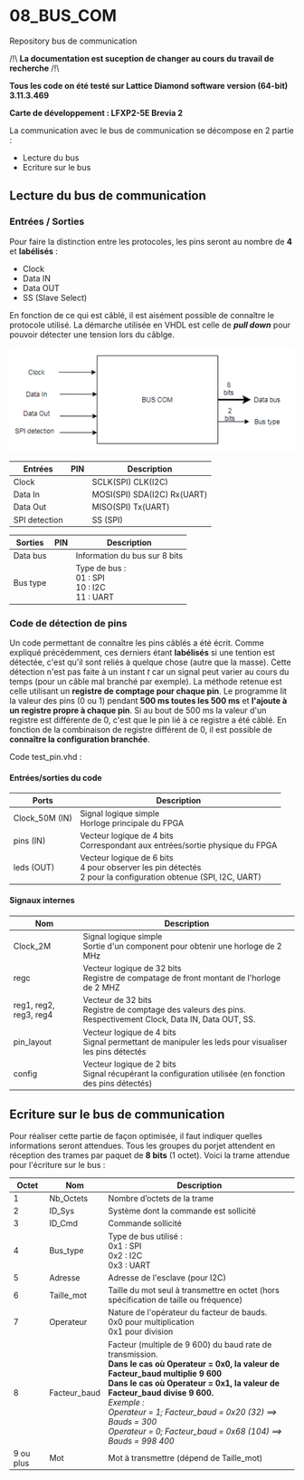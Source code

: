 # 08_BUS_COM
Repository bus de communication

/!\ __La documentation est suception de changer au cours du travail de recherche__ /!\

**Tous les code on été testé sur Lattice Diamond software version (64-bit) 3.11.3.469**

**Carte de développement : LFXP2-5E Brevia 2**

La communication avec le bus de communication se décompose en 2 partie :
- Lecture du bus
- Ecriture sur le bus

## Lecture du bus de communication
### Entrées / Sorties
Pour faire la distinction entre les protocoles, les pins seront au nombre de **4** et **labélisés** :
- Clock
- Data IN
- Data OUT
- SS (Slave Select)

En fonction de ce qui est câblé, il est aisément possible de connaître le protocole utilisé. La démarche utilisée en VHDL est celle de ***pull down*** pour pouvoir détecter une tension lors du câblge.

![Schema Entrées/Sorties](Images/Schema_IO.PNG)

Entrées | PIN  | Description
--------|------|-------------
Clock   |      | SCLK(SPI) CLK(I2C)
Data In |      | MOSI(SPI) SDA(I2C) Rx(UART)
Data Out|      |MISO(SPI) Tx(UART)
SPI detection | | SS (SPI)

Sorties|PIN|Description
--------|---|-----------
Data bus|   |Information du bus sur 8 bits
Bus type|   |Type de bus :</br> 01 : SPI </br> 10 : I2C </br> 11 : UART

### Code de détection de pins
Un code permettant de connaître les pins câblés a été écrit. Comme expliqué précédemment, ces derniers étant **labélisés** si une tention est détectée, c'est qu'il sont reliés à quelque chose (autre que la masse). Cette détection n'est pas faite à un instant *t* car un signal peut varier au cours du temps (pour un câble mal branché par exemple). La méthode retenue est celle utilisant un **registre de comptage pour chaque pin**. Le programme lit la valeur des pins (0 ou 1) pendant **500 ms toutes les 500 ms** et **l'ajoute à un registre propre à chaque pin**. Si au bout de 500 ms la valeur d'un registre est différente de 0, c'est que le pin lié à ce registre a été câblé.
En fonction de la combinaison de registre différent de 0, il est possible de **connaître la configuration branchée**.

Code test_pin.vhd :
#### Entrées/sorties du code
Ports|Description
------|----------
Clock_50M (IN)|Signal logique simple </br> Horloge principale du FPGA
pins (IN)|Vecteur logique de 4 bits </br> Correspondant aux entrées/sortie physique du FPGA
leds (OUT)|Vecteur logique de 6 bits </br> 4 pour observer les pin détectés </br> 2 pour la configuration obtenue (SPI, I2C, UART)

#### Signaux internes
Nom|Description
---|-----------
Clock_2M|Signal logique simple </br> Sortie d'un component pour obtenir une horloge de 2 MHz
regc|Vecteur logique de 32 bits </br> Registre de compatage de front montant de l'horloge de 2 MHZ
reg1, reg2, reg3, reg4|Vecteur de 32 bits </br> Registre de comptage des valeurs des pins. Respectivement Clock, Data IN, Data OUT, SS.
pin_layout|Vecteur logique de 4 bits </br> Signal permettant de manipuler les leds pour visualiser les pins détectés
config|Vecteur logique de 2 bits </br> Signal récupérant la configuration utilisée (en fonction des pins détectés)

## Ecriture sur le bus de communication
Pour réaliser cette partie de façon optimisée, il faut indiquer quelles informations seront attendues. Tous les groupes du porjet attendent en réception des trames par paquet de **8 bits** (1 octet).
Voici la trame attendue pour l'écriture sur le bus :

Octet | Nom  | Description
------|------|-------------
1|Nb_Octets|Nombre d’octets de la trame
2|ID_Sys|Système dont la commande est sollicité
3|ID_Cmd|Commande sollicité
4|Bus_type|Type de bus utilisé :</br> 0x1 : SPI </br> 0x2 : I2C </br> 0x3 : UART
5|Adresse|Adresse de l'esclave (pour I2C)
6|Taille_mot|Taille du mot seul à transmettre en octet (hors spécification de taille ou fréquence)
7|Operateur|Nature de l'opérateur du facteur de bauds. </br> 0x0 pour multiplication </br> 0x1 pour division
8|Facteur_baud|Facteur (multiple de 9 600) du baud rate de transmission. </br> **Dans le cas où Operateur = 0x0, la valeur de Facteur_baud multiplie 9 600 </br> Dans le cas où Operateur = 0x1, la valeur de Facteur_baud divise 9 600.** </br>_Exemple : </br> Operateur = 1; Facteur_baud = 0x20 (32) ==> Bauds = 300 </br> Operateur = 0; Facteur_baud = 0x68 (104) ==> Bauds = 998 400_
9 ou plus|Mot|Mot à transmettre (dépend de Taille_mot)
